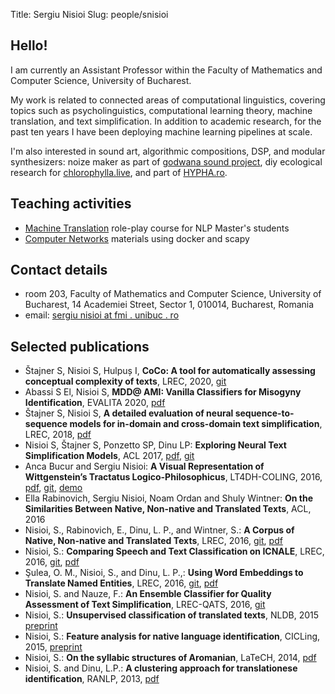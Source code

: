 Title: Sergiu Nisioi 
Slug: people/snisioi

## Hello!

I am currently an Assistant Professor within the Faculty of Mathematics and Computer Science, University of Bucharest.

My work is related to connected areas of computational linguistics, covering topics such as psycholinguistics, computational learning theory, machine translation, and text simplification. In addition to academic research, for the past ten years I have been deploying machine learning pipelines at scale.

I'm also interested in sound art, algorithmic compositions, DSP, and modular synthesizers: noize maker as part of [godwana sound project](https://soundcloud.com/godwana_noise), diy ecological research for [chlorophylla.live]( https://chlorophylla.live), and part of [HYPHA.ro](https://hypha.ro/).


## Teaching activities
- [Machine Translation](https://nlp.unibuc.ro/machine_translation.html) role-play course for NLP Master's students
- [Computer Networks](https://github.com/senisioi/computer-networks) materials using docker and scapy


## Contact details
- room 203, Faculty of Mathematics and Computer Science, University of Bucharest, 14 Academiei Street, Sector 1, 010014, Bucharest, Romania
- email: [sergiu nisioi at fmi . unibuc . ro](mailto:sergiu.nisioi@fmi.unibuc.ro)




## Selected publications
- Štajner S, Nisioi S, Hulpuș I, **CoCo: A tool for automatically assessing conceptual complexity of texts**, LREC, 2020, [git](https://github.com/ioanahulpus/cocospa/)
- Abassi S El, Nisioi S, **MDD@ AMI: Vanilla Classifiers for Misogyny Identification**, EVALITA 2020, [pdf](http://ceur-ws.org/Vol-2765/paper149.pdf)
- Štajner S, Nisioi S, **A detailed evaluation of neural sequence-to-sequence models for in-domain and cross-domain text simplification**, LREC, 2018, [pdf](https://www.aclweb.org/anthology/L18-1479.pdf)
- Nisioi S, Štajner S, Ponzetto SP, Dinu LP: **Exploring Neural Text Simplification Models**, ACL 2017, [pdf](https://www.aclweb.org/anthology/papers/P/P17/P17-2014/), [git](https://github.com/senisioi/NeuralTextSimplification)
- Anca Bucur and Sergiu Nisioi: **A Visual Representation of Wittgenstein’s Tractatus Logico-Philosophicus**, LT4DH-COLING, 2016, [pdf](https://www.clarin-d.de/images/lt4dh/pdf/LT4DH10.pdf), [git](https://gitlab.com/tractatus/tractatus.gitlab.io), [demo](http://tractatus.gitlab.io/)
- Ella Rabinovich, Sergiu Nisioi, Noam Ordan and Shuly Wintner: **On the Similarities Between Native, Non-native and Translated Texts**, ACL, 2016
- Nisioi, S., Rabinovich, E., Dinu, L. P., and Wintner, S.: **A Corpus of Native, Non-native and Translated Texts**, LREC, 2016, [git](https://github.com/senisioi/enntt-release), [pdf](http://www.lrec-conf.org/proceedings/lrec2016/pdf/902_Paper.pdf)
- Nisioi, S.: **Comparing Speech and Text Classification on ICNALE**, LREC, 2016, [git](https://github.com/senisioi/speech-text-features), [pdf](http://www.lrec-conf.org/proceedings/lrec2016/pdf/1159_Paper.pdf)
- Şulea, O. M., Nisioi, S., and Dinu, L. P.,: **Using Word Embeddings to Translate Named Entities**, LREC, 2016, [git](https://github.com/senisioi/clwe-ner), [pdf](http://www.lrec-conf.org/proceedings/lrec2016/pdf/1167_Paper.pdf)
- Nisioi, S. and Nauze, F.: **An Ensemble Classifier for Quality Assessment of Text Simplification**, LREC-QATS, 2016, [git](https://github.com/senisioi/qats-pso-ensemble) 
- Nisioi, S.: **Unsupervised classification of translated texts**, NLDB, 2015 [preprint](/papers/nisioi15b.pdf)
- Nisioi, S.: **Feature analysis for native language identification**, CICLing, 2015, [preprint](/papers/nisioi15a.pdf)
- Nisioi, S.: **On the syllabic structures of Aromanian**, LaTeCH, 2014, [pdf](https://www.aclweb.org/anthology/W/W14/W14-0616.pdf)
- Nisioi, S. and Dinu, L.P.: **A clustering approach for translationese identification**, RANLP, 2013, [pdf](http://www.aclweb.org/anthology/R13-1070)

